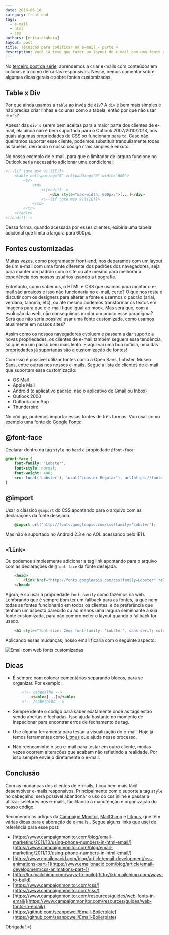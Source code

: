 ```yaml
---
date: 2018-06-18
category: front-end
tags:
  - e-mail
  - html
  - css
authors: [erikatakahara]
layout: post
title: Técnicas para codificar um e-mail - parte 4
description: Você já teve que fazer um layout de e-mail com uma fonte diferente do padrão? Neste post iremos abordar como fazer isso, além de comentar sobre algumas dicas gerais.
---
```


No [terceiro post da série](/tecnicas-para-codificar-um-e-mail-parte-3/), aprendemos a criar e-mails com conteúdos em colunas e a como deixá-las responsivas. Nesse, iremos comentar sobre algumas dicas gerais e sobre fontes customizadas.

## Table x Div
Por que ainda usamos a `table` ao invés de `div`? A `div` é bem mais simples e não precisa criar linhas e colunas como a tabela, então por que não usar `div's`?

Apesar das `div's` serem bem aceitas para a maior parte dos clientes de e-mail, ela ainda não é bem suportada para o Outlook 2007/2010/2013, nos quais algumas propriedades de CSS só funcionam para `td`. Caso não queiramos suportar esse cliente, podemos substituir tranquilamente todas as tabelas, deixando o nosso código mais simples e enxuto.

No nosso exemplo de e-mail, para que o limitador de largura funcione no Outlook seria necessário adicionar uma condicional:

```HTML
<!--[if (gte mso 9)|(IE)]>
    <table cellspacing="0" cellpadding="0" width="600">
        <tr>
            <td>
                <![endif]-->
                    <div style="max-width: 600px;">[...]</div>
                <!--[if (gte mso 9)|(IE)]>
            </td>
        </tr>
    </table>
<![endif]-->
```

Dessa forma, quando acessada por esses clientes, exibiria uma tabela adicional que limita a largura para 600px.

## Fontes customizadas
Muitas vezes, como programador front-end, nos deparamos com um layout de um e-mail com uma fonte diferente dos padrões dos navegadores, seja para manter um padrão com o site ou até mesmo para melhorar a experiência dos nossos usuários usando a tipografia.

Entretanto, como sabemos, o HTML e CSS que usamos para montar o e-mail são arcaicos e isso não funcionaria no e-mail, certo? O que nos resta é discutir com os designers para alterar a fonte e usarmos o padrão (arial, verdana, tahoma, etc), ou até mesmo podemos transformar os textos em imagens para que o e-mail fique igual ao mock. Mas será que, com a evolução da web, não conseguimos mudar um pouco esse paradigma? Será que não seria possível usar uma fonte customizada, como usamos atualmente em nossos sites?

Assim como os nossos navegadores evoluem e passam a dar suporte a novas propriedades, os clientes de e-mail também seguem essa tendência, só que em um passo bem mais lento. E aqui vai uma boa notícia, uma das propriedades já suportadas são a customização de fontes!

Com isso é possível utilizar fontes como a Open Sans, Lobster, Museo Sans, entre outras nos nossos e-mails. Segue a lista de clientes de e-mail que suportam essa customização:

- OS Mail
- Apple Mail
- Android (o aplicativo padrão, não o aplicativo do Gmail ou Inbox)
- Outlook 2000
- Outlook.com App
- Thunderbird

No código, podemos importar essas fontes de três formas. Vou usar como exemplo uma fonte do <a href='https://fonts.google.com/' rel='nofollow' target='_blank'>Google Fonts</a>:

## @font-face

Declarar dentro da tag `style` no `head` a propiedade `@font-face`:

```CSS
@font-face {
    font-family: 'Lobster';
    font-style: normal;
    font-weight: 400;
    src: local('Lobster'), local('Lobster-Regular'), url(https://fonts.gstatic.com/s/lobster/v18/MWVf-Rwh4GLQVBEwbyI61Q.woff) format('woff');
}
```

## @import

Usar o clássico `@import` do CSS apontando para o arquivo com as declarações da fonte desejada.

```CSS
    @import url('http://fonts.googleapis.com/css?family='Lobster');
```
Mas não é suportado no Android 2.3 e no AOL acessando pelo IE11.

## `<link>`

Ou podemos simplesmente adicionar a tag link apontando para o arquivo com as declarações de `@font-face` da fonte desejada.

```HTML
    <head>
        <link href="http://fonts.googleapis.com/css?family=Lobster" rel="stylesheet" type="text/css">
    </head>
```

Agora, é só usar a propriedade `font-family` como fazemos na web. Lembrando que é sempre bom ter um fallback para as fontes, já que nem todas as fontes funcionarão em todos os clientes, e de preferência que tenham um aspecto parecido ou ao menos uma largura semelhante a sua fonte customizada, para não comprometer o layout quando o fallback for usado.

```HTML
    <h1 style="font-size: 2em; font-family: 'Lobster', sans-serif; color: #7F674D">Meu primeiro e-mail</h1>
```

Aplicando essas mudanças, nosso email ficaria com o seguinte aspecto:

![Email com web fonts customizadas](../images/tecnicas-para-codificar-um-e-mail-parte-4-1.png)

## Dicas
- É sempre bom colocar comentários separando blocos, para se organizar. Por exemplo:

    ```HTML
        <!-- cabeçalho -->
            <table>[...]</table>
        <!-- /cabeçalho -->
    ```

- Sempre idente o código para saber exatamente onde as tags estão sendo abertas e fechadas. Isso ajuda bastante no momento de inspecionar para encontrar erros de fechamento de tag.

- Use alguma ferramenta para testar a visualização do e-mail. Hoje já temos ferramentas como [Litmus](https://litmus.com/) que ajuda nesse processo.

- Não reencaminhe o seu e-mail para testar em outro cliente, muitas vezes ocorrem alterações que acabam não refletindo a realidade. Por isso sempre envie o diretamente o e-mail.

## Conclusão
Com as mudanças dos clientes de e-mails, ficou bem mais fácil desenvolver e-mails responsivos. Principalmente com o suporte a tag `style` no cabeçalho, será possível abandonar o uso do css inline e passar a utilizar seletores nos e-mails, facilitando a manutenção e organização do nosso código.

Recomendo os artigos da [Campaign Monitor](https://www.campaignmonitor.com/), [MailChimp](https://mailchimp.com/) e [Litmus](https://litmus.com/), que têm várias dicas para elaboração de e-mails.. Segue alguns links que usei de referência para esse post:

- [https://www.campaignmonitor.com/blog/email-marketing/2011/10/using-phone-numbers-in-html-email/](https://www.campaignmonitor.com/blog/email-marketing/2011/10/using-phone-numbers-in-html-email/)
- [https://www.emailonacid.com/blog/article/email-development/css-animations-part-1](https://www.emailonacid.com/blog/article/email-development/css-animations-part-1)
- [http://kb.mailchimp.com/ways-to-build](http://kb.mailchimp.com/ways-to-build)
- [https://www.campaignmonitor.com/css/](https://www.campaignmonitor.com/css/)
- [https://www.campaignmonitor.com/resources/guides/web-fonts-in-email/](https://www.campaignmonitor.com/resources/guides/web-fonts-in-email/)
- [https://github.com/seanpowell/Email-Boilerplate](https://github.com/seanpowell/Email-Boilerplate)

Obrigada! =)
